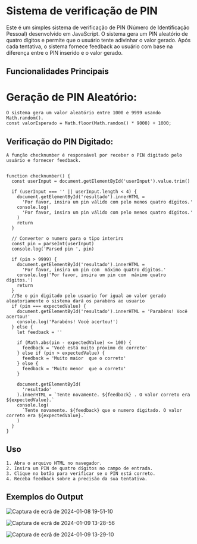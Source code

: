 # Sistema de verificação de PIN

Este é um simples sistema de verificação de PIN (Número de Identificação Pessoal) desenvolvido em JavaScript. O sistema gera um PIN aleatório de quatro dígitos e permite que o usuário tente adivinhar o valor gerado. Após cada tentativa, o sistema fornece feedback ao usuário com base na diferença entre o PIN inserido e o valor gerado.

## Funcionalidades Principais
# Geração de PIN Aleatório:

    O sistema gera um valor aleatório entre 1000 e 9999 usando Math.random().
    const valorEsperado = Math.floor(Math.random() * 9000) + 1000;

## Verificação do PIN Digitado:

    A função checknumber é responsável por receber o PIN digitado pelo usuário e fornecer feedback.

        
    function checknumber() {
      const userInput = document.getElementById('userInput').value.trim()
    
      if (userInput === '' || userInput.length < 4) {
        document.getElementById('resultado').innerHTML =
          'Por favor, insira um pin válido com pelo menos quatro dígitos.'
        console.log(
          'Por favor, insira um pin válido com pelo menos quatro dígitos.'
        )
        return
      }
    
      // Converter o numero para o tipo interiro
      const pin = parseInt(userInput)
      console.log('Parsed pin ', pin)
    
      if (pin > 9999) {
        document.getElementById('resultado').innerHTML =
          'Por favor, insira um pin com  máximo quatro dígitos.'
        console.log('Por favor, insira um pin com  máximo quatro dígitos.')
        return
      }
      //Se o pin digitado pelo usuario for igual ao valor gerado aleatoriamente o sistema dará os parabéns ao usuario
      if (pin === expectedValue) {
        document.getElementById('resultado').innerHTML = 'Parabéns! Você acertou!'
        console.log('Parabéns! Você acertou!')
      } else {
        let feedback = ''
    
        if (Math.abs(pin - expectedValue) <= 100) {
          feedback = 'Você está muito próximo do correto'
        } else if (pin > expectedValue) {
          feedback = 'Muito maior  que o correto'
        } else {
          feedback = 'Muito menor  que o correto'
        }
    
        document.getElementById(
          'resultado'
        ).innerHTML = `Tente novamente. ${feedback} . O valor correto era ${expectedValue}.`
        console.log(
          `Tente novamente. ${feedback} que o numero digitado. O valor correto era ${expectedValue}.`
        )
      }
    }



## Uso

    1. Abra o arquivo HTML no navegador.
    2. Insira um PIN de quatro dígitos no campo de entrada.
    3. Clique no botão para verificar se o PIN está correto.
    4. Receba feedback sobre a precisão da sua tentativa.


## Exemplos do Output

![Captura de ecrã de 2024-01-08 19-51-10](https://github.com/Muethea/sprintsUol/assets/64161845/36ea8691-44ee-402d-b1a4-91cdd7db4799)

![Captura de ecrã de 2024-01-09 13-28-56](https://github.com/Muethea/sprintsUol/assets/64161845/b9010a61-53f0-4a42-9627-51f1dd8b0491)

![Captura de ecrã de 2024-01-09 13-29-10](https://github.com/Muethea/sprintsUol/assets/64161845/97e4f156-f155-46a7-a0ec-6a049425caed)

